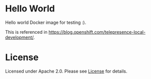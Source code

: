 # Hello World

Hello world Docker image for testing :).

This is referenced in https://blog.openshift.com/telepresence-local-development/.

# License

Licensed under Apache 2.0. Please see [License](LICENSE) for details.
